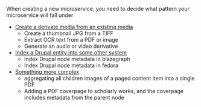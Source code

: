 When creating a new microservice, you need to decide what pattern your microservice will fall under

- [Create a derivate media from an existing media](/derivatives/events/)
    - Create a thumbnail JPG from a TIFF
    - Extract OCR text from a PDF or image
    - Generate an audio or video derivative
- [Index a Drupal entity into some other system](/index/events/)
    - Index Drupal node metadata in blazegraph
    - Index Drupal node metadata in fedora
- [Something more complex](/all/events/)
    - aggregating all children images of a paged content item into a single PDF
    - Adding a PDF coverpage to scholarly works, and the coverpage includes metadata from the parent node

